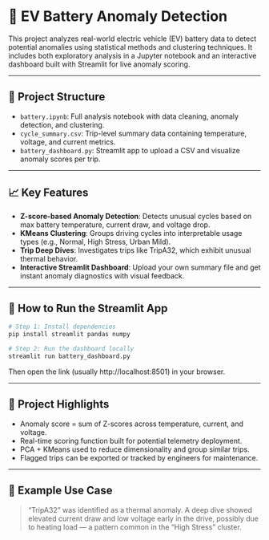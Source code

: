 
# 🔋 EV Battery Anomaly Detection

This project analyzes real-world electric vehicle (EV) battery data to detect potential anomalies using statistical methods and clustering techniques. It includes both exploratory analysis in a Jupyter notebook and an interactive dashboard built with Streamlit for live anomaly scoring.

---

## 📂 Project Structure

- `battery.ipynb`: Full analysis notebook with data cleaning, anomaly detection, and clustering.
- `cycle_summary.csv`: Trip-level summary data containing temperature, voltage, and current metrics.
- `battery_dashboard.py`: Streamlit app to upload a CSV and visualize anomaly scores per trip.

---

## 📈 Key Features

- **Z-score-based Anomaly Detection**: Detects unusual cycles based on max battery temperature, current draw, and voltage drop.
- **KMeans Clustering**: Groups driving cycles into interpretable usage types (e.g., Normal, High Stress, Urban Mild).
- **Trip Deep Dives**: Investigates trips like TripA32, which exhibit unusual thermal behavior.
- **Interactive Streamlit Dashboard**: Upload your own summary file and get instant anomaly diagnostics with visual feedback.

---

## 🚀 How to Run the Streamlit App

```bash
# Step 1: Install dependencies
pip install streamlit pandas numpy

# Step 2: Run the dashboard locally
streamlit run battery_dashboard.py
```

Then open the link (usually http://localhost:8501) in your browser.

---

## 🧠 Project Highlights

- Anomaly score = sum of Z-scores across temperature, current, and voltage.
- Real-time scoring function built for potential telemetry deployment.
- PCA + KMeans used to reduce dimensionality and group similar trips.
- Flagged trips can be exported or tracked by engineers for maintenance.

---

## 🧪 Example Use Case

> “TripA32” was identified as a thermal anomaly. A deep dive showed elevated current draw and low voltage early in the drive, possibly due to heating load — a pattern common in the “High Stress” cluster.